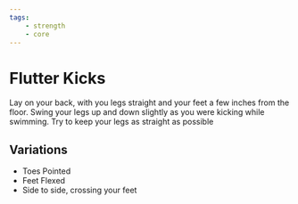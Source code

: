 ```yaml
---
tags:
    - strength
    - core
---
```


#  Flutter Kicks

Lay on your back, with you legs straight and your feet a few inches from the floor.  Swing your legs up and down slightly as you were kicking while swimming.  Try to keep your legs as straight as possible

## Variations

* Toes Pointed
* Feet Flexed
* Side to side, crossing your feet
